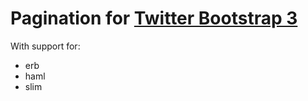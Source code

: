 # Pagination for [Twitter Bootstrap 3](http://getbootstrap.com/components/#pagination)

With support for:

- erb
- haml
- slim